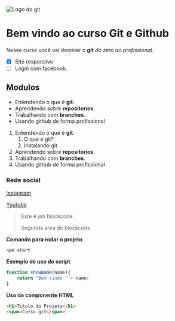 ![Logo do git](https://git-scm.com/images/logos/downloads/Git-Icon-1788C.png)

# Bem vindo ao curso Git e Github
Nesse curso você vai dominar o **git** _do zero ao profissional._

- [X] Site responsivo
- [ ] Login com facebook.

## Modulos
* Entendendo o que é **git**.
* Aprendendo  sobre **repositorios**.
* Trabalhando com **branches**.
* Usando github de forma profissional

1. Entendendo o que é **git**.
    1. O que é git?
    2. Instalando git.
2. Aprendendo  sobre **repositorios**.
3. Trabalhando com **branches**.
4. Usando github de forma profissional

### Rede social
[Instagram](www.instagram.com)

[Youtube](www.youtube.com)

>Este é um blockcode
>
>Segunda area do blockcode

**Comando para rodar o projeto**

```
npm start
```

**Exemplo de uso do script**

```js
function showName(name){
    return "Bem vindo " + name;
}
```

**Uso do componente HTML**
```html
<h1>Titulo do Projeto</h1>
<span>Curso git</span>
```